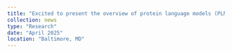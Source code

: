 ```yaml
---
title: "Excited to present the overview of protein language models (PLM) and <a href='https://github.com/Profluent-AI/OpenCRISPR' target='_blank'>OpenCRISPR</a> at <a href='https://drive.google.com/drive/folders/15yCXZd5sCuCwPULc3b7p8X5OK8XqbdNp?usp=drive_link' target='_blank'>Hopkins Deep Learning in Genomics Study Group</a>! Check out my <a href='https://drive.google.com/file/d/1hg6cVl6dahL5GJBgwszxuZwrayGIKihT/view?usp=sharing' target='_blank'>slides</a>."
collection: news
type: "Research"
date: "April 2025"
location: "Baltimore, MD"
---
```


